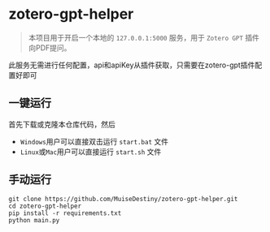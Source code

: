 # zotero-gpt-helper

> 本项目用于开启一个本地的 `127.0.0.1:5000` 服务，用于 `Zotero GPT` 插件向PDF提问。

此服务无需进行任何配置，api和apiKey从插件获取，只需要在zotero-gpt插件配置好即可  

## 一键运行
首先下载或克隆本仓库代码，然后  
* `Windows`用户可以直接双击运行 `start.bat` 文件  
* `Linux`或`Mac`用户可以直接运行 `start.sh` 文件

## 手动运行
```
git clone https://github.com/MuiseDestiny/zotero-gpt-helper.git
cd zotero-gpt-helper
pip install -r requirements.txt
python main.py
```
